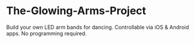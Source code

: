 # The-Glowing-Arms-Project
Build your own LED arm bands for dancing. Controllable via iOS &amp; Android apps. No programming required.
